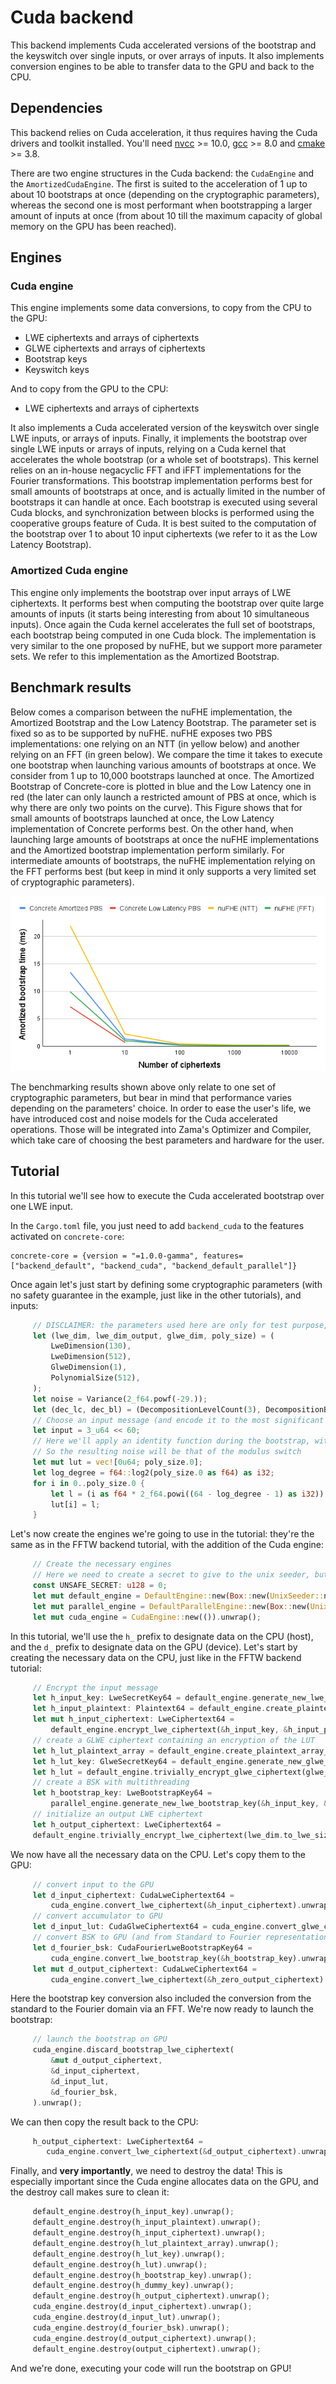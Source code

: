 # Cuda backend

This backend implements Cuda accelerated versions of the bootstrap and the keyswitch over single inputs, or over arrays of inputs.
It also implements conversion engines to be able to transfer data to the GPU and back to the CPU.

## Dependencies

This backend relies on Cuda acceleration, it thus requires having the Cuda drivers and toolkit installed.
You'll need [nvcc](https://docs.nvidia.com/cuda/cuda-installation-guide-linux/index.html) >= 10.0, [gcc](https://gcc.gnu.org/) >= 8.0 and [cmake](https://cmake.org/) >= 3.8.

There are two engine structures in the Cuda backend: the `CudaEngine` and the `AmortizedCudaEngine`. The first is suited to the acceleration of 1 up to about 10 bootstraps at once (depending on the cryptographic parameters), whereas the second one is most performant when bootstrapping a larger amount of inputs at once (from about 10 till the maximum capacity of global memory on the GPU has been reached).

## Engines

### Cuda engine
This engine implements some data conversions, to copy from the CPU to the GPU:
+ LWE ciphertexts and arrays of ciphertexts
+ GLWE ciphertexts and arrays of ciphertexts
+ Bootstrap keys
+ Keyswitch keys

And to copy from the GPU to the CPU:
+ LWE ciphertexts and arrays of ciphertexts

It also implements a Cuda accelerated version of the keyswitch over single LWE inputs, or arrays of inputs.
Finally, it implements the bootstrap over single LWE inputs or arrays of inputs, relying on a Cuda kernel that accelerates the whole bootstrap (or a whole set of bootstraps).
This kernel relies on an in-house negacyclic FFT and iFFT implementations for the Fourier transformations.
This bootstrap implementation performs best for small amounts of bootstraps at once, and is actually limited in the number of bootstraps it can handle at once.
Each bootstrap is executed using several Cuda blocks, and synchronization between blocks is performed using the cooperative groups feature of Cuda. 
It is best suited to the computation of the bootstrap over 1 to about 10 input ciphertexts (we refer to it as the Low Latency Bootstrap).

### Amortized Cuda engine
This engine only implements the bootstrap over input arrays of LWE ciphertexts. It performs best when computing the bootstrap over quite large
amounts of inputs (it starts being interesting from about 10 simultaneous inputs). Once again the Cuda kernel accelerates the full set of bootstraps, each bootstrap being computed in one Cuda block.
The implementation is very similar to the one proposed by nuFHE, but we support more parameter sets. We refer to this implementation as the Amortized Bootstrap.

## Benchmark results

Below comes a comparison between the nuFHE implementation, the Amortized Bootstrap and the Low Latency Bootstrap. 
The parameter set is fixed so as to be supported by nuFHE. 
nuFHE exposes two PBS implementations: one relying on an NTT (in yellow below) and another relying on an FFT (in green below). 
We compare the time it takes to execute one bootstrap when launching various amounts of bootstraps at once. 
We consider from 1 up to 10,000 bootstraps launched at once. The Amortized Bootstrap of Concrete-core is plotted in blue 
and the Low Latency one in red (the later can only launch a restricted amount of PBS at once, which is why there are only two points on the curve).
This Figure shows that for small amounts of bootstraps launched at once, the Low Latency implementation of Concrete performs best. 
On the other hand, when launching large amounts of bootstraps at once the nuFHE implementations and the Amortized bootstrap implementation perform similarly. 
For intermediate amounts of bootstraps, the nuFHE implementation relying on the FFT performs best (but keep in mind it only supports a very limited set of cryptographic parameters).

![pbs cuda benchmark](../_static/pbs_cuda_benchmark.png)

The benchmarking results shown above only relate to one set of cryptographic parameters, but bear in mind that performance varies depending on the parameters' choice. In order to ease the user's life, we have introduced cost and noise models for the Cuda accelerated operations. Those will be integrated into Zama's Optimizer and Compiler, which take care of choosing the best parameters and hardware for the user.


## Tutorial
In this tutorial we'll see how to execute the Cuda accelerated bootstrap over one LWE input.

In the `Cargo.toml` file, you just need to add `backend_cuda` to the features activated on `concrete-core`:
```shell
concrete-core = {version = "=1.0.0-gamma", features=["backend_default", "backend_cuda", "backend_default_parallel"]}
```
Once again let's just start by defining some cryptographic parameters (with no safety guarantee in the example, just like in the other tutorials), and inputs:
```rust
     // DISCLAIMER: the parameters used here are only for test purpose, and are not secure.
     let (lwe_dim, lwe_dim_output, glwe_dim, poly_size) = (
         LweDimension(130),
         LweDimension(512),
         GlweDimension(1),
         PolynomialSize(512),
     );
     let noise = Variance(2_f64.powf(-29.));
     let (dec_lc, dec_bl) = (DecompositionLevelCount(3), DecompositionBaseLog(7));
     // Choose an input message (and encode it to the most significant bits of the u64 value)
     let input = 3_u64 << 60;
     // Here we'll apply an identity function during the bootstrap, without redundancy in the lookup table
     // So the resulting noise will be that of the modulus switch
     let mut lut = vec![0u64; poly_size.0];
     let log_degree = f64::log2(poly_size.0 as f64) as i32;
     for i in 0..poly_size.0 {
         let l = (i as f64 * 2_f64.powi((64 - log_degree - 1) as i32)) as u64;
         lut[i] = l;
     }
```
Let's now create the engines we're going to use in the tutorial: they're the same as in the FFTW backend tutorial, with the addition of the Cuda engine:
```rust
     // Create the necessary engines
     // Here we need to create a secret to give to the unix seeder, but we skip the actual secret creation
     const UNSAFE_SECRET: u128 = 0;
     let mut default_engine = DefaultEngine::new(Box::new(UnixSeeder::new(UNSAFE_SECRET))).unwrap();
     let mut parallel_engine = DefaultParallelEngine::new(Box::new(UnixSeeder::new(UNSAFE_SECRET))).unwrap();
     let mut cuda_engine = CudaEngine::new(()).unwrap();
```
In this tutorial, we'll use the `h_` prefix to designate data on the CPU (host), and the `d_` prefix to 
designate data on the GPU (device). Let's start by creating the necessary data on the CPU, just like in the FFTW backend tutorial:
```rust
     // Encrypt the input message
     let h_input_key: LweSecretKey64 = default_engine.generate_new_lwe_secret_key(lwe_dim).unwrap();
     let h_input_plaintext: Plaintext64 = default_engine.create_plaintext_from(&input).unwrap();
     let mut h_input_ciphertext: LweCiphertext64 =
         default_engine.encrypt_lwe_ciphertext(&h_input_key, &h_input_plaintext, noise).unwrap();
     // create a GLWE ciphertext containing an encryption of the LUT
     let h_lut_plaintext_array = default_engine.create_plaintext_array_from(&lut).unwrap();
     let h_lut_key: GlweSecretKey64 = default_engine.generate_new_glwe_secret_key(glwe_dim, poly_size).unwrap();
     let h_lut = default_engine.trivially_encrypt_glwe_ciphertext(glwe_dim.to_glwe_size(), &lut_plaintext_array).unwrap();
     // create a BSK with multithreading
     let h_bootstrap_key: LweBootstrapKey64 =
         parallel_engine.generate_new_lwe_bootstrap_key(&h_input_key, &h_lut_key, dec_bl, dec_lc, noise).unwrap();
     // initialize an output LWE ciphertext
     let h_output_ciphertext: LweCiphertext64 =
     default_engine.trivially_encrypt_lwe_ciphertext(lwe_dim.to_lwe_size(), &h_input_plaintext).unwrap();
```
We now have all the necessary data on the CPU. Let's copy them to the GPU:
```rust
     // convert input to the GPU
     let d_input_ciphertext: CudaLweCiphertext64 =
         cuda_engine.convert_lwe_ciphertext(&h_input_ciphertext).unwrap();
     // convert accumulator to GPU
     let d_input_lut: CudaGlweCiphertext64 = cuda_engine.convert_glwe_ciphertext(&h_lut).unwrap();
     // convert BSK to GPU (and from Standard to Fourier representations)
     let d_fourier_bsk: CudaFourierLweBootstrapKey64 =
         cuda_engine.convert_lwe_bootstrap_key(&h_bootstrap_key).unwrap();
     let mut d_output_ciphertext: CudaLweCiphertext64 =
         cuda_engine.convert_lwe_ciphertext(&h_zero_output_ciphertext).unwrap();
```
Here the bootstrap key conversion also included the conversion from the standard to the Fourier domain via an FFT.
We're now ready to launch the bootstrap:
```rust
     // launch the bootstrap on GPU
     cuda_engine.discard_bootstrap_lwe_ciphertext(
         &mut d_output_ciphertext,
         &d_input_ciphertext,
         &d_input_lut,
         &d_fourier_bsk,
     ).unwrap();
```
We can then copy the result back to the CPU:
```rust
     h_output_ciphertext: LweCiphertext64 =
        cuda_engine.convert_lwe_ciphertext(&d_output_ciphertext).unwrap();
```
Finally, and **very importantly**, we need to destroy the data! This is especially important since the Cuda engine allocates data on the GPU, and the destroy call makes sure to clean it:
```rust
     default_engine.destroy(h_input_key).unwrap();
     default_engine.destroy(h_input_plaintext).unwrap();
     default_engine.destroy(h_input_ciphertext).unwrap();
     default_engine.destroy(h_lut_plaintext_array).unwrap();
     default_engine.destroy(h_lut_key).unwrap();
     default_engine.destroy(h_lut).unwrap();
     default_engine.destroy(h_bootstrap_key).unwrap();
     default_engine.destroy(h_dummy_key).unwrap();
     default_engine.destroy(h_output_ciphertext).unwrap();
     cuda_engine.destroy(d_input_ciphertext).unwrap();
     cuda_engine.destroy(d_input_lut).unwrap();
     cuda_engine.destroy(d_fourier_bsk).unwrap();
     cuda_engine.destroy(d_output_ciphertext).unwrap();
     default_engine.destroy(output_ciphertext).unwrap();
```
And we're done, executing your code will run the bootstrap on GPU!
